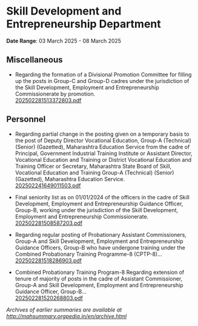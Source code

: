 # Skill Development and Entrepreneurship Department

**Date Range**: 03 March 2025 - 08 March 2025


## Miscellaneous
- Regarding the formation of a Divisional Promotion Committee for filling up the posts in Group-C and Group-D cadres under the jurisdiction of the Skill Development, Employment and Entrepreneurship Commissionerate by promotion.\
  [202502281513372803.pdf](https://gr.maharashtra.gov.in/Site/Upload/Government%20Resolutions/English/202502281513372803.pdf)

## Personnel
- Regarding partial change in the posting given on a temporary basis to the post of Deputy Director Vocational Education, Group-A (Technical) (Senior) (Gazetted), Maharashtra Education Service from the cadre of Principal, Government Industrial Training Institute or Assistant Director, Vocational Education and Training or District Vocational Education and Training Officer or Secretary, Maharashtra State Board of Skill, Vocational Education and Training Group-A (Technical) (Senior) (Gazetted), Maharashtra Education Service.\
  [202502241649011503.pdf](https://gr.maharashtra.gov.in/Site/Upload/Government%20Resolutions/English/202502241649011503.pdf)

- Final seniority list as on 01/01/2024 of the officers in the cadre of Skill Development, Employment and Entrepreneurship Guidance Officer, Group-B, working under the jurisdiction of the Skill Development, Employment and Entrepreneurship Commissionerate.\
  [202502281508587203.pdf](https://gr.maharashtra.gov.in/Site/Upload/Government%20Resolutions/English/202502281508587203.pdf)

- Regarding regular posting of Probationary Assistant Commissioners, Group-A and Skill Development, Employment and Entrepreneurship Guidance Officers, Group-B who have undergone training under the Combined Probationary Training Programme-8 (CPTP-8)...\
  [202502281518286903.pdf](https://gr.maharashtra.gov.in/Site/Upload/Government%20Resolutions/English/202502281518286903.pdf)

- Combined Probationary Training Program-8 Regarding extension of tenure of majority of posts in the cadre of Assistant Commissioner, Group-A and Skill Development, Employment and Entrepreneurship Guidance Officer, Group-B...\
  [202502281520268803.pdf](https://gr.maharashtra.gov.in/Site/Upload/Government%20Resolutions/English/202502281520268803.pdf)


*Archives of earlier summaries are available at http://mahsummary.orgpedia.in/en/archive.html*